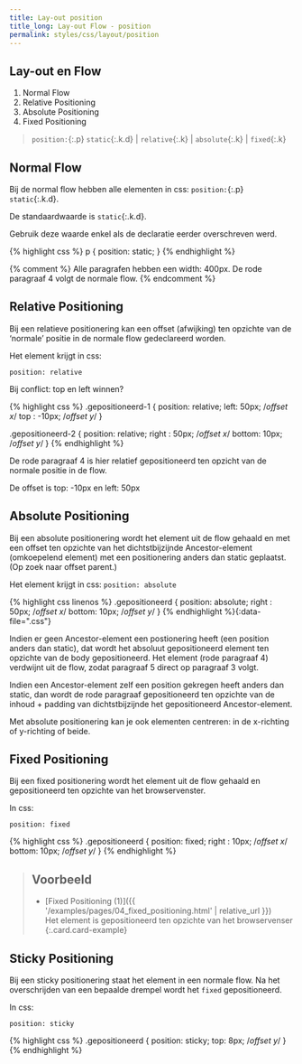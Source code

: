 ```yaml
---
title: Lay-out position
title_long: Lay-out Flow - position
permalink: styles/css/layout/position
---
```


Lay-out en Flow
---------------

 1. Normal Flow
 1. Relative Positioning
 1. Absolute Positioning
 1. Fixed Positioning

> `position:`{:.p} `static`{:.k.d} &#124; `relative`{:.k} &#124; `absolute`{:.k} &#124; `fixed`{:.k}

Normal Flow
-----------

Bij de normal flow hebben alle elementen in css: `position:`{:.p} `static`{:.k.d}.

De standaardwaarde is `static`{:.k.d}.

Gebruik deze waarde enkel als de declaratie eerder overschreven werd.

{% highlight css %}
p {
    position: static;
}
{% endhighlight %}

{% comment %}
Alle paragrafen hebben een width: 400px. De rode paragraaf 4 volgt de normale flow.
{% endcomment %}

Relative Positioning
--------------------

Bij een relatieve positionering kan een offset (afwijking) ten opzichte van de ‘normale’ positie in de normale flow gedeclareerd worden.

Het element krijgt in css: 

`position: relative`

Bij conflict: top en left winnen?

{% highlight css %}
.gepositioneerd-1 {
    position: relative;
    left:  50px; /*offset x*/
    top : -10px; /*offset y*/
}

.gepositioneerd-2 {
    position: relative;
    right : 50px; /*offset x*/
    bottom: 10px; /*offset y*/
}
{% endhighlight %}


De rode paragraaf 4 is hier relatief gepositioneerd ten opzicht van de normale positie in de flow.

De offset is top: -10px en left: 50px

Absolute Positioning
--------------------

Bij een absolute positionering wordt het element uit de flow gehaald en met een offset ten opzichte van het dichtstbijzijnde Ancestor-element (omkoepelend element) met een positionering anders dan static geplaatst. (Op zoek naar offset parent.)

Het element krijgt in css: 
`position: absolute`

{% highlight css linenos %}
.gepositioneerd {
    position: absolute;
    right : 50px; /*offset x*/
    bottom: 10px; /*offset y*/
}
{% endhighlight %}{:data-file=".css"}

Indien er geen Ancestor-element een postionering heeft (een position anders dan static), dat wordt het absoluut gepositioneerd element ten opzichte van de body gepositioneerd. Het element (rode paragraaf 4) verdwijnt uit de flow, zodat paragraaf 5 direct op paragraaf 3 volgt.


Indien een Ancestor-element zelf een position gekregen heeft anders dan static, dan wordt de rode paragraaf gepositioneerd ten opzichte van de inhoud + padding van dichtstbijzijnde het gepositioneerd Ancestor-element.

Met absolute positionering kan je ook elementen centreren: in de x-richting of y-richting of beide.

Fixed Positioning
-----------------

Bij een fixed positionering wordt het element uit de flow gehaald en gepositioneerd ten opzichte van het browservenster.

In css:

`position: fixed`

{% highlight css %}
.gepositioneerd {
    position: fixed;
    right : 10px; /*offset x*/
    bottom: 10px; /*offset y*/
}
{% endhighlight %}

> Voorbeeld
> ---
> - [Fixed Positioning (1)]({{ '/examples/pages/04_fixed_positioning.html' | relative_url }})  
>   Het element is gepositioneerd ten opzichte van het browservenser
{:.card.card-example}


Sticky Positioning
------------------

Bij een sticky positionering staat het element in een normale flow. Na het overschrijden van een bepaalde drempel wordt het `fixed` gepositioneerd.

In css:

`position: sticky`

{% highlight css %}
.gepositioneerd {
    position: sticky;
    top: 8px; /*offset y*/
}
{% endhighlight %}

